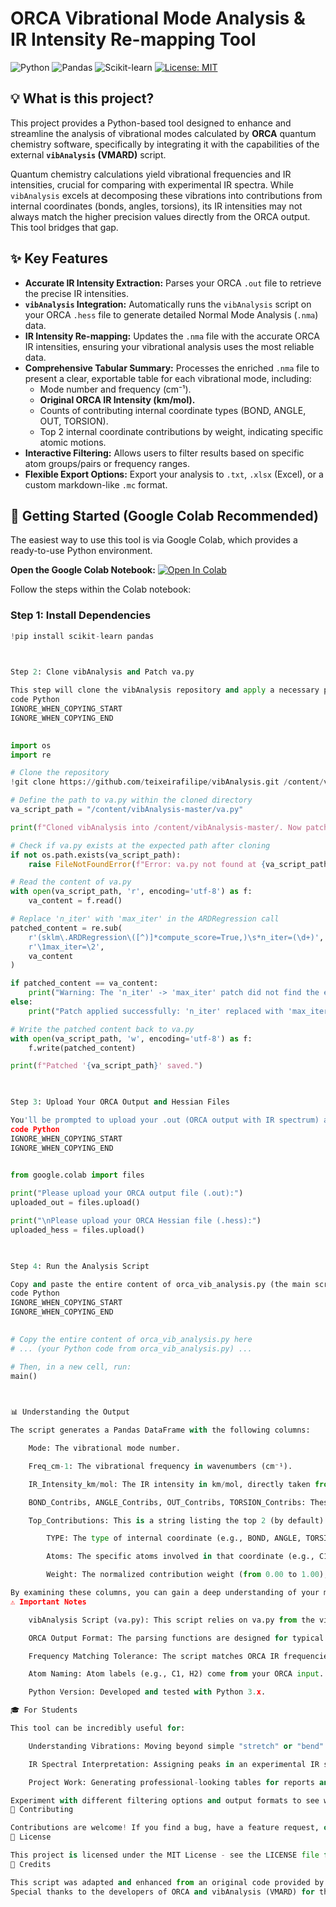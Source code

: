     
# ORCA Vibrational Mode Analysis & IR Intensity Re-mapping Tool

![Python](https://img.shields.io/badge/Python-3.x-blue.svg)
![Pandas](https://img.shields.io/badge/Pandas-lightgreen.svg)
![Scikit-learn](https://img.shields.io/badge/Scikit--learn-orange.svg)
[![License: MIT](https://img.shields.io/badge/License-MIT-yellow.svg)](https://opensource.org/licenses/MIT)

## 💡 What is this project?

This project provides a Python-based tool designed to enhance and streamline the analysis of vibrational modes calculated by **ORCA** quantum chemistry software, specifically by integrating it with the capabilities of the external **`vibAnalysis` (VMARD)** script.

Quantum chemistry calculations yield vibrational frequencies and IR intensities, crucial for comparing with experimental IR spectra. While `vibAnalysis` excels at decomposing these vibrations into contributions from internal coordinates (bonds, angles, torsions), its IR intensities may not always match the higher precision values directly from the ORCA output. This tool bridges that gap.

## ✨ Key Features

*   **Accurate IR Intensity Extraction:** Parses your ORCA `.out` file to retrieve the precise IR intensities.
*   **`vibAnalysis` Integration:** Automatically runs the `vibAnalysis` script on your ORCA `.hess` file to generate detailed Normal Mode Analysis (`.nma`) data.
*   **IR Intensity Re-mapping:** Updates the `.nma` file with the accurate ORCA IR intensities, ensuring your vibrational analysis uses the most reliable data.
*   **Comprehensive Tabular Summary:** Processes the enriched `.nma` file to present a clear, exportable table for each vibrational mode, including:
    *   Mode number and frequency (cm⁻¹).
    *   **Original ORCA IR Intensity (km/mol).**
    *   Counts of contributing internal coordinate types (BOND, ANGLE, OUT, TORSION).
    *   Top 2 internal coordinate contributions by weight, indicating specific atomic motions.
*   **Interactive Filtering:** Allows users to filter results based on specific atom groups/pairs or frequency ranges.
*   **Flexible Export Options:** Export your analysis to `.txt`, `.xlsx` (Excel), or a custom markdown-like `.mc` format.

## 🚀 Getting Started (Google Colab Recommended)

The easiest way to use this tool is via Google Colab, which provides a ready-to-use Python environment.

**Open the Google Colab Notebook:**
[![Open In Colab](https://colab.research.google.com/assets/colab-badge.svg)](https://colab.research.google.com/github/chimielab14/ORCA-VMARD-VibAnalysis/blob/main/ORCA_VMARD_VibAnalysis_Colab.ipynb)

Follow the steps within the Colab notebook:

### Step 1: Install Dependencies
```python
!pip install scikit-learn pandas

  

Step 2: Clone vibAnalysis and Patch va.py

This step will clone the vibAnalysis repository and apply a necessary patch to va.py for compatibility with modern scikit-learn versions (specifically, replacing n_iter with max_iter in ARDRegression calls).
code Python
IGNORE_WHEN_COPYING_START
IGNORE_WHEN_COPYING_END

    
import os
import re

# Clone the repository
!git clone https://github.com/teixeirafilipe/vibAnalysis.git /content/vibAnalysis-master

# Define the path to va.py within the cloned directory
va_script_path = "/content/vibAnalysis-master/va.py"

print(f"Cloned vibAnalysis into /content/vibAnalysis-master/. Now patching '{va_script_path}' for scikit-learn compatibility...")

# Check if va.py exists at the expected path after cloning
if not os.path.exists(va_script_path):
    raise FileNotFoundError(f"Error: va.py not found at {va_script_path} after cloning. Check clone URL or path.")

# Read the content of va.py
with open(va_script_path, 'r', encoding='utf-8') as f:
    va_content = f.read()

# Replace 'n_iter' with 'max_iter' in the ARDRegression call
patched_content = re.sub(
    r'(sklm\.ARDRegression\([^)]*compute_score=True,)\s*n_iter=(\d+)',
    r'\1max_iter=\2',
    va_content
)

if patched_content == va_content:
    print("Warning: The 'n_iter' -> 'max_iter' patch did not find the expected line in va.py. It might already be patched or the format is different.")
else:
    print("Patch applied successfully: 'n_iter' replaced with 'max_iter' in ARDRegression call.")

# Write the patched content back to va.py
with open(va_script_path, 'w', encoding='utf-8') as f:
    f.write(patched_content)

print(f"Patched '{va_script_path}' saved.")

  

Step 3: Upload Your ORCA Output and Hessian Files

You'll be prompted to upload your .out (ORCA output with IR spectrum) and .hess (ORCA Hessian) files directly to the Colab environment.
code Python
IGNORE_WHEN_COPYING_START
IGNORE_WHEN_COPYING_END

    
from google.colab import files

print("Please upload your ORCA output file (.out):")
uploaded_out = files.upload()

print("\nPlease upload your ORCA Hessian file (.hess):")
uploaded_hess = files.upload()

  

Step 4: Run the Analysis Script

Copy and paste the entire content of orca_vib_analysis.py (the main script in this repository) into a new Colab cell and execute it. Then, run main() in the next cell. The script will guide you through the analysis with interactive prompts.
code Python
IGNORE_WHEN_COPYING_START
IGNORE_WHEN_COPYING_END

    
# Copy the entire content of orca_vib_analysis.py here
# ... (your Python code from orca_vib_analysis.py) ...

# Then, in a new cell, run:
main()

  

📊 Understanding the Output

The script generates a Pandas DataFrame with the following columns:

    Mode: The vibrational mode number.

    Freq_cm-1: The vibrational frequency in wavenumbers (cm⁻¹).

    IR_Intensity_km/mol: The IR intensity in km/mol, directly taken from your ORCA .out file. This is the most accurate intensity value.

    BOND_Contribs, ANGLE_Contribs, OUT_Contribs, TORSION_Contribs: These columns show the number of individual internal coordinates of that type contributing to the mode, as identified by vibAnalysis. This gives a quick overview of the nature of the vibration (e.g., is it predominantly bond stretches or angle bends?).

    Top_Contributions: This is a string listing the top 2 (by default) internal coordinate contributions. Each entry is formatted as TYPE(Atoms):Weight, where:

        TYPE: The type of internal coordinate (e.g., BOND, ANGLE, TORSION, OUT).

        Atoms: The specific atoms involved in that coordinate (e.g., C1 H2 for a bond between Carbon 1 and Hydrogen 2, or H2 C1 H3 for an angle involving these atoms).

        Weight: The normalized contribution weight (from 0.00 to 1.00), indicating how much that specific coordinate contributes to the overall vibration.

By examining these columns, you can gain a deep understanding of your molecule's vibrational spectrum.
⚠️ Important Notes

    vibAnalysis Script (va.py): This script relies on va.py from the vibAnalysis package. The provided setup includes cloning and patching it for compatibility.

    ORCA Output Format: The parsing functions are designed for typical ORCA output. Minor variations in ORCA versions might require slight adjustments to the regular expressions, though the provided parse_orca_ir is robust based on your successful original.

    Frequency Matching Tolerance: The script matches ORCA IR frequencies to vibAnalysis frequencies with a small tolerance (0.05 cm-1). This is generally robust, but very close frequencies (e.g., degenerate modes) might require careful inspection.

    Atom Naming: Atom labels (e.g., C1, H2) come from your ORCA input. Ensure you know your atom numbering.

    Python Version: Developed and tested with Python 3.x.

🎓 For Students

This tool can be incredibly useful for:

    Understanding Vibrations: Moving beyond simple "stretch" or "bend" labels to see the exact atomic motions.

    IR Spectral Interpretation: Assigning peaks in an experimental IR spectrum to specific vibrational modes and understanding their origin.

    Project Work: Generating professional-looking tables for reports and presentations.

Experiment with different filtering options and output formats to see what works best for your analysis!
🤝 Contributing

Contributions are welcome! If you find a bug, have a feature request, or want to contribute code, please open an issue or submit a pull request.
📜 License

This project is licensed under the MIT License - see the LICENSE file for details.
🙏 Credits

This script was adapted and enhanced from an original code provided by the user, aiming to make it more accessible and robust for educational purposes and Google Colab integration.
Special thanks to the developers of ORCA and vibAnalysis (VMARD) for their powerful tools.